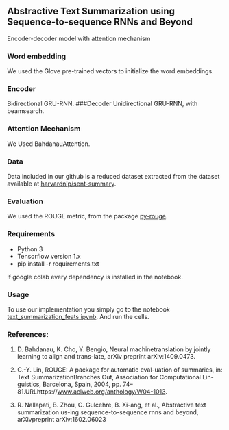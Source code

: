 ## Abstractive Text Summarization using Sequence-to-sequence RNNs and Beyond
Encoder-decoder model with attention mechanism
### Word embedding

We used the Glove pre-trained vectors to initialize the word embeddings.

### Encoder
Bidirectional GRU-RNN.
###Decoder
Unidirectional GRU-RNN, with beamsearch.

### Attention Mechanism
We Used BahdanauAttention.
### Data 
Data included in our github is a reduced dataset extracted from the dataset available at [harvardnlp/sent-summary](https://github.com/harvardnlp/sent-summary).

### Evaluation
We used the ROUGE metric, from the package [py-rouge](https://pypi.org/project/py-rouge/).

### Requirements
- Python 3
- Tensorflow version 1.x
- pip install -r requirements.txt

if google colab every dependency is installed in the notebook.
### Usage

To use our implementation you simply go to the notebook [text_summarization_feats.ipynb](https://github.com/devhemza/deeplearningproject/blob/main/text_summarization_feats.ipynb). And run the cells.

### References:

1.  D. Bahdanau, K. Cho, Y. Bengio, Neural machinetranslation by jointly learning to align and trans-late, arXiv preprint arXiv:1409.0473.

2. C.-Y. Lin, ROUGE: A package for automatic eval-uation  of  summaries,   in:    Text  SummarizationBranches Out, Association for Computational Lin-guistics, Barcelona, Spain, 2004, pp. 74–81.URLhttps://www.aclweb.org/anthology/W04-1013.

3. R.   Nallapati,   B.   Zhou,   C.   Gulcehre,   B.   Xi-ang,  et  al.,  Abstractive  text  summarization  us-ing sequence-to-sequence rnns and beyond, arXivpreprint arXiv:1602.06023
